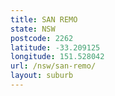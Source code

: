 ```yaml
---
title: SAN REMO
state: NSW
postcode: 2262
latitude: -33.209125
longitude: 151.528042
url: /nsw/san-remo/
layout: suburb
---
```

